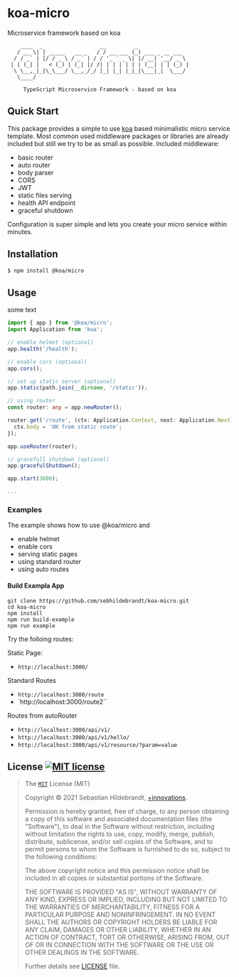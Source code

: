 # koa-micro
Microservice framework based on koa

```
    ____  _                  __         _
   / __ \| | _____   __ _   / / __ ___ (_) ___ _ __ ___
  / / _` | |/ / _ \ / _` | / / '_ ` _ \| |/ __| '__/ _ \
 | | (_| |   < (_) | (_| |/ /| | | | | | | (__| | | (_) |
  \ \__,_|_|\_\___/ \__,_/_/ |_| |_| |_|_|\___|_|  \___/
   \____/

     TypeScript Microservice Framework - based on koa

```

## Quick Start

This package provides a simple to use [koa][koa-url] based minimalistic micro service template. Most common used middleware packages or libraries are already included but still we try to be as small as possible. Included middleware:

- basic router
- auto router
- body parser
- CORS
- JWT
- static files serving
- health API endpoint
- graceful shutdown

Configuration is super simple and lets you create your micro service within minutes.

## Installation

```bash
$ npm install @koa/micro
```

## Usage

some text

```ts
import { app } from '@koa/micro';
import Application from 'koa';

// enable helmet (optional)
app.health('/health');

// enable cors (optional)
app.cors();

// set up static server (optional)
app.static(path.join(__dirname, '/static'));

// using router
const router: any = app.newRouter();

router.get('/route', (ctx: Application.Context, next: Application.Next) => {
  ctx.body = 'OK from static route';
});

app.useRouter(router);

// gracefull shutdown (optional)
app.gracefulShutdown();

app.start(3000);

...
```

### Examples

The example shows how to use @koa/micro and

- enable helmet
- enable cors
- serving static pages
- using standard router
- using auto routes
#### Build Exampla App

```
git clone https://github.com/sebhildebrandt/koa-micro.git
cd koa-micro
npm install
npm run build-example
npm run example
```

Try the folloing routes:

Static Page:
- `http://localhost:3000/`

Standard Routes
- `http://localhost:3000/route`
- `http://localhost:3000/route2``

Routes from autoRouter
- `http://localhost:3000/api/v1/`
- `http://localhost:3000/api/v1/hello/`
- `http://localhost:3000/api/v1/resource/?param=value`

## License [![MIT license][license-img]][license-url]

>The [`MIT`][license-url] License (MIT)
>
>Copyright &copy; 2021 Sebastian Hildebrandt, [+innovations](http://www.plus-innovations.com).
>
>Permission is hereby granted, free of charge, to any person obtaining a copy
>of this software and associated documentation files (the "Software"), to deal
>in the Software without restriction, including without limitation the rights
>to use, copy, modify, merge, publish, distribute, sublicense, and/or sell
>copies of the Software, and to permit persons to whom the Software is
>furnished to do so, subject to the following conditions:
>
>The above copyright notice and this permission notice shall be included in
>all copies or substantial portions of the Software.
>
>THE SOFTWARE IS PROVIDED "AS IS", WITHOUT WARRANTY OF ANY KIND, EXPRESS OR
>IMPLIED, INCLUDING BUT NOT LIMITED TO THE WARRANTIES OF MERCHANTABILITY,
>FITNESS FOR A PARTICULAR PURPOSE AND NONINFRINGEMENT. IN NO EVENT SHALL THE
>AUTHORS OR COPYRIGHT HOLDERS BE LIABLE FOR ANY CLAIM, DAMAGES OR OTHER
>LIABILITY, WHETHER IN AN ACTION OF CONTRACT, TORT OR OTHERWISE, ARISING FROM,
>OUT OF OR IN CONNECTION WITH THE SOFTWARE OR THE USE OR OTHER DEALINGS IN
>THE SOFTWARE.
>
>Further details see [LICENSE](LICENSE) file.

[license-url]: https://github.com/sebhildebrandt/systeminformation/blob/master/LICENSE
[license-img]: https://img.shields.io/badge/license-MIT-blue.svg?style=flat-square
[koa-url]: https://github.com/koajs/koa
